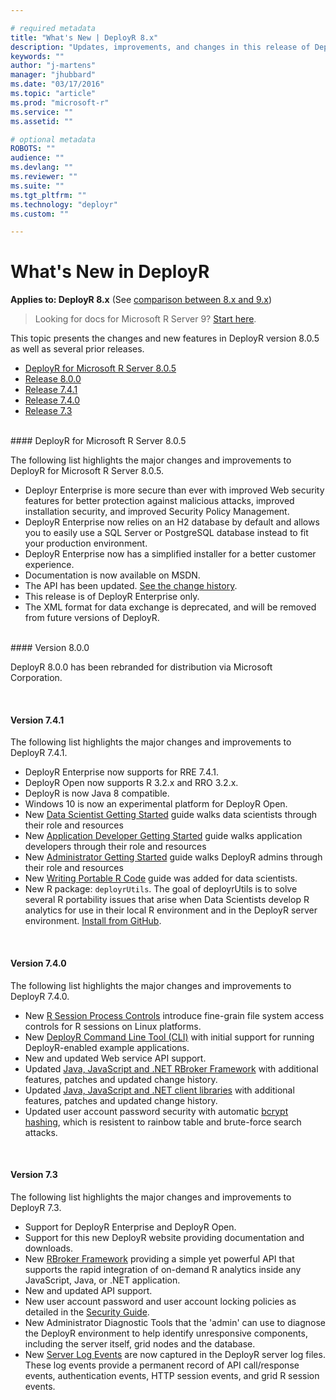 ```yaml
---

# required metadata
title: "What's New | DeployR 8.x"
description: "Updates, improvements, and changes in this release of DeployR"
keywords: ""
author: "j-martens"
manager: "jhubbard"
ms.date: "03/17/2016"
ms.topic: "article"
ms.prod: "microsoft-r"
ms.service: ""
ms.assetid: ""

# optional metadata
ROBOTS: ""
audience: ""
ms.devlang: ""
ms.reviewer: ""
ms.suite: ""
ms.tgt_pltfrm: ""
ms.technology: "deployr"
ms.custom: ""

---
```


# What's New in DeployR

**Applies to: DeployR 8.x**   (See [comparison between 8.x and 9.x](rserver-whats-new.md#8vs9))

>Looking for docs for Microsoft R Server 9? [Start here](operationalize/about.md).

This topic presents the changes and new features in DeployR version 8.0.5 as well as several prior releases.

-   [DeployR for Microsoft R Server 8.0.5](#version-8-0-5)
-   [Release 8.0.0](#version-8-0-0)
-   [Release 7.4.1](#version-7-4-1)
-   [Release 7.4.0](#version-7-4-0)
-   [Release 7.3](#version-7-3)

<br />
<a name="version-8-0-5"></a>
#### DeployR for Microsoft R Server 8.0.5

The following list highlights the major changes and improvements to DeployR for Microsoft R Server 8.0.5.
  + Deployr Enterprise is more secure than ever with improved Web security features for better protection against malicious attacks, improved installation security, and improved Security Policy Management.
  + DeployR Enterprise now relies on an H2 database by default and allows you to easily use a SQL Server or PostgreSQL database instead to fit your production environment. 
  + DeployR Enterprise now has a simplified installer for a better customer experience.
  + Documentation is now available on MSDN.
  + The API has been updated. <a href="deployr-api-reference.md#805" target="_blank">See the change history</a>.
  + This release is of DeployR Enterprise only.
  + The XML format for data exchange is deprecated, and will be removed from future versions of DeployR.

<br />
<a name="version-8-0-0"></a>
#### Version 8.0.0

DeployR 8.0.0 has been rebranded for distribution via Microsoft Corporation.

<br />

<a name="version-7-4-1"></a>
#### Version 7.4.1

The following list highlights the major changes and improvements to DeployR 7.4.1.

-   DeployR Enterprise now supports for RRE 7.4.1.
-   DeployR Open now supports R 3.2.x and RRO 3.2.x.
-   DeployR is now Java 8 compatible.
-   Windows 10 is now an experimental platform for DeployR Open.
-   New [Data Scientist Getting Started](deployr-data-scientist-getting-started.md) guide walks data scientists through their role and resources
-   New [Application Developer Getting Started](deployr/deployr-application-developer-getting-started.md) guide walks application developers through their role and resources
-   New [Administrator Getting Started](deployr/deployr-administrator-getting-started.md) guide walks DeployR admins through their role and resources
-   New [Writing Portable R Code](deployr-data-scientist-write-portable-r-code.md) guide was added for data scientists.
-   New R package: `deployrUtils`. The goal of deployrUtils is to solve several R portability issues that arise when Data Scientists develop R analytics for use in their local R environment and in the DeployR server environment. [Install from GitHub](https://github.com/Microsoft/deployr-cli).

<br />

<a name="version-7-4-0"></a>
#### Version 7.4.0

The following list highlights the major changes and improvements to DeployR 7.4.0.

-   New [R Session Process Controls](deployr-admin-security/deployr-security-authentication.md) introduce fine-grain file system access controls for R sessions on Linux platforms.
-   New [DeployR Command Line Tool (CLI)](https://github.com/Microsoft/deployrUtils/releases) with initial support for running DeployR-enabled example applications.
-   New and updated Web service API support.
-   Updated [Java, JavaScript and .NET RBroker Framework](https://github.com/deployr?query=rbroker) with additional features, patches and updated change history.
-   Updated [Java, JavaScript and .NET client libraries](https://github.com/deployr?query=client) with additional features, patches and updated change history.
-   Updated user account password security with automatic [bcrypt hashing](https://en.wikipedia.org/wiki/Bcrypt), which is resistent to rainbow table and brute-force search attacks.

<br />

<a name="version-7-3"></a>
#### Version 7.3

The following list highlights the major changes and improvements to DeployR 7.3.
-   Support for DeployR Enterprise and DeployR Open.
-   Support for this new DeployR website providing documentation and downloads.
-   New [RBroker Framework](deployr-tools-and-samples.md) providing a simple yet powerful API that supports the rapid integration of on-demand R analytics inside any JavaScript, Java, or .NET application.
-   New and updated API support.
-   New user account password and user account locking policies as detailed in the [Security Guide](deployr-admin-security/deployr-security.md).
-   New Administrator Diagnostic Tools that the 'admin' can use to diagnose the DeployR environment to help identify unresponsive components, including the server itself, grid nodes and the database.
-   New [Server Log Events](deployr/deployr-common-administration-tasks.md#inspecting-server-logs) are now captured in the DeployR server log files. These log events provide a permanent record of API call/response events, authentication events, HTTP session events, and grid R session events.